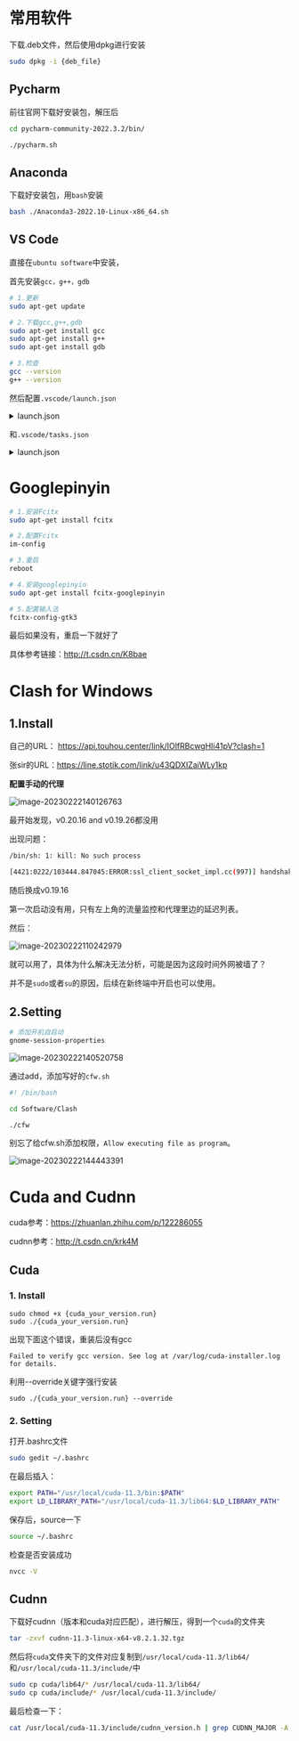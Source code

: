 # 常用软件

下载.deb文件，然后使用dpkg进行安装

```bash
sudo dpkg -i {deb_file}
```

## Pycharm

前往官网下载好安装包，解压后

```bash
cd pycharm-community-2022.3.2/bin/

./pycharm.sh
```

## Anaconda

下载好安装包，用`bash`安装

```bash
bash ./Anaconda3-2022.10-Linux-x86_64.sh
```

## VS Code

直接在`ubuntu software`中安装，

首先安装`gcc，g++，gdb`

```bash
# 1.更新
sudo apt-get update

# 2.下载gcc,g++,gdb
sudo apt-get install gcc
sudo apt-get install g++
sudo apt-get install gdb

# 3.检查
gcc --version
g++ --version
```

然后配置`.vscode/launch.json`

<details>
    <summary>launch.json</summary>
{
    "version": "0.2.0",
    "configurations": [
        {
            "name": "C/C++",
            "type": "cppdbg",
            "request": "launch",
            "program": "${fileDirname}/${fileBasenameNoExtension}",
            "args": [],
            "stopAtEntry": false,
            "cwd": "${workspaceFolder}",
            "environment": [],
            "externalConsole": false,
            "MIMode": "gdb",
            "preLaunchTask": "compile",
            "setupCommands": [
                {
                    "description": "Enable pretty-printing for gdb",
                    "text": "-enable-pretty-printing",
                    "ignoreFailures": true
                }
            ]
        },
        {
            "name": "C/C++: g++ 生成和调试活动文件",
            "type": "cppdbg",
            "request": "launch",
            "program": "${fileDirname}/${fileBasenameNoExtension}",
            "args": [],
            "stopAtEntry": false,
            "cwd": "${fileDirname}",
            "environment": [],
            "externalConsole": true,
            "MIMode": "gdb",
            "setupCommands": [
                {
                    "description": "为 gdb 启用整齐打印",
                    "text": "-enable-pretty-printing",
                    "ignoreFailures": true
                },
                {
                    "description": "将反汇编风格设置为 Intel",
                    "text": "-gdb-set disassembly-flavor intel",
                    "ignoreFailures": true
                }
            ],
            "preLaunchTask": "C/C++: g++ 生成活动文件",
            "miDebuggerPath": "/usr/bin/gdb"
        }
    ]
}
</details>

和`.vscode/tasks.json`

<details>
    <summary>launch.json</summary>
{
    "version": "2.0.0",
    "tasks": [
        {
            "label": "compile",
            "command": "g++",
            "args": [
                "-g",
                "${file}",
                "-I",
                "${workspaceFolder}/include",
                "-o",
                "${fileDirname}/${fileBasenameNoExtension}"
            ],
            "problemMatcher": {
                "owner": "cpp",
                "fileLocation": [
                    "relative",
                    "${workspaceRoot}"
                ],
                "pattern": {
                    "regexp": "^(.*):(\\d+):(\\d+):\\s+(warning|error):\\s+(.*)$",
                    "file": 1,
                    "line": 2,
                    "column": 3,
                    "severity": 4,
                    "message": 5
                }
            },
            "group": "build"
        },
        {
            "type": "cppbuild",
            "label": "C/C++: g++ 生成活动文件",
            "command": "/usr/bin/g++",
            "args": [
                "-g",
                "${file}",
                "${workspaceFolder}/execute/**",
                "-o",
                "${fileDirname}/${fileBasenameNoExtension}",
                "-I",
                "${workspaceFolder}/include"
            ],
            "options": {
                "cwd": "${fileDirname}"
            },
            "problemMatcher": [
                "$gcc"
            ],
            "group": {
                "kind": "build",
                "isDefault": true
            },
            "detail": "调试器生成的任务。"
        }
    ]
}
</details>



# Googlepinyin

```bash
# 1.安装Fcitx
sudo apt-get install fcitx

# 2.配置Fcitx
im-config

# 3.重启
reboot

# 4.安装googlepinyin
sudo apt-get install fcitx-googlepinyin

# 5.配置输入法
fcitx-config-gtk3
```

最后如果没有，重启一下就好了

具体参考链接：http://t.csdn.cn/K8bae



# Clash for Windows

## 1.Install

自己的URL： https://api.touhou.center/link/IOlfRBcwgHIi41pV?clash=1

张sir的URL：https://line.stotik.com/link/u43QDXIZaiWLy1kp

**配置手动的代理**

![image-20230222140126763](install_ubuntu/image-20230222140126763.png)

最开始发现，v0.20.16 and v0.19.26都没用

出现问题：

```bash
/bin/sh: 1: kill: No such process

[4421:0222/103444.847045:ERROR:ssl_client_socket_impl.cc(997)] handshake failed; returned -1, SSL error code 1, net_error -101
```

随后换成v0.19.16

第一次启动没有用，只有左上角的流量监控和代理里边的延迟列表。

然后：

![image-20230222110242979](install_ubuntu/image-20230222110242979.png)

就可以用了，具体为什么解决无法分析，可能是因为这段时间外网被墙了？

并不是`sudo`或者`su`的原因，后续在新终端中开启也可以使用。

## 2.Setting

```bash
# 添加开机自启动
gnome-session-properties
```

![image-20230222140520758](install_ubuntu/image-20230222140520758.png)

通过add，添加写好的`cfw.sh`

```bash
#! /bin/bash

cd Software/Clash

./cfw
```

别忘了给cfw.sh添加权限，`Allow executing file as program`。

![image-20230222144443391](install_ubuntu/image-20230222144443391.png)



# Cuda and Cudnn

cuda参考：https://zhuanlan.zhihu.com/p/122286055

cudnn参考：http://t.csdn.cn/krk4M

## Cuda

### 1. Install

```bas
sudo chmod +x {cuda_your_version.run}
sudo ./{cuda_your_version.run}
```

出现下面这个错误，重装后没有gcc

```bas
Failed to verify gcc version. See log at /var/log/cuda-installer.log for details.
```

利用--override关键字强行安装

```ba
sudo ./{cuda_your_version.run} --override
```

### 2. Setting

打开.bashrc文件

```bash
sudo gedit ~/.bashrc
```

在最后插入：

```bash
export PATH="/usr/local/cuda-11.3/bin:$PATH"
export LD_LIBRARY_PATH="/usr/local/cuda-11.3/lib64:$LD_LIBRARY_PATH"
```

保存后，source一下

```bash
source ~/.bashrc
```

检查是否安装成功

```bash
nvcc -V
```

## Cudnn

下载好cudnn（版本和cuda对应匹配），进行解压，得到一个`cuda`的文件夹

```bash
tar -zxvf cudnn-11.3-linux-x64-v8.2.1.32.tgz
```

然后将`cuda`文件夹下的文件对应复制到`/usr/local/cuda-11.3/lib64/`和`/usr/local/cuda-11.3/include/`中

```bash
sudo cp cuda/lib64/* /usr/local/cuda-11.3/lib64/
sudo cp cuda/include/* /usr/local/cuda-11.3/include/
```

最后检查一下：

```bash
cat /usr/local/cuda-11.3/include/cudnn_version.h | grep CUDNN_MAJOR -A 2
```



